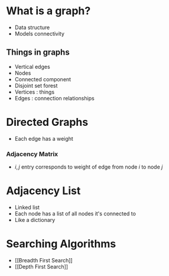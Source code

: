 # What is a graph?
- Data structure
- Models connectivity

## Things in graphs
- Vertical edges
- Nodes
- Connected component
- Disjoint set forest
- Vertices : things
- Edges : connection relationships

# Directed Graphs
- Each edge has a weight

### Adjacency Matrix
- $i,j$ entry corresponds to weight of edge from node $i$ to node $j$

# Adjacency List
- Linked list
- Each node has a list of all nodes it's connected to
- Like a dictionary

#  Searching Algorithms
- [[Breadth First Search]]
- [[Depth First Search]]
